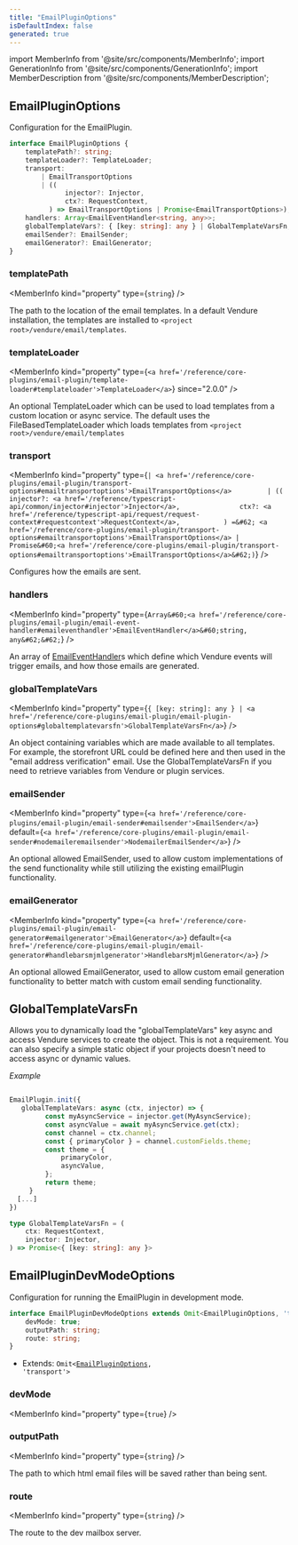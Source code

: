 ```yaml
---
title: "EmailPluginOptions"
isDefaultIndex: false
generated: true
---
```

<!-- This file was generated from the Vendure source. Do not modify. Instead, re-run the "docs:build" script -->
import MemberInfo from '@site/src/components/MemberInfo';
import GenerationInfo from '@site/src/components/GenerationInfo';
import MemberDescription from '@site/src/components/MemberDescription';


## EmailPluginOptions

<GenerationInfo sourceFile="packages/email-plugin/src/types.ts" sourceLine="77" packageName="@vendure/email-plugin" />

Configuration for the EmailPlugin.

```ts title="Signature"
interface EmailPluginOptions {
    templatePath?: string;
    templateLoader?: TemplateLoader;
    transport:
        | EmailTransportOptions
        | ((
              injector?: Injector,
              ctx?: RequestContext,
          ) => EmailTransportOptions | Promise<EmailTransportOptions>);
    handlers: Array<EmailEventHandler<string, any>>;
    globalTemplateVars?: { [key: string]: any } | GlobalTemplateVarsFn;
    emailSender?: EmailSender;
    emailGenerator?: EmailGenerator;
}
```

<div className="members-wrapper">

### templatePath

<MemberInfo kind="property" type={`string`}   />

The path to the location of the email templates. In a default Vendure installation,
the templates are installed to `<project root>/vendure/email/templates`.
### templateLoader

<MemberInfo kind="property" type={`<a href='/reference/core-plugins/email-plugin/template-loader#templateloader'>TemplateLoader</a>`}  since="2.0.0"  />

An optional TemplateLoader which can be used to load templates from a custom location or async service.
The default uses the FileBasedTemplateLoader which loads templates from `<project root>/vendure/email/templates`
### transport

<MemberInfo kind="property" type={`| <a href='/reference/core-plugins/email-plugin/transport-options#emailtransportoptions'>EmailTransportOptions</a>         | ((               injector?: <a href='/reference/typescript-api/common/injector#injector'>Injector</a>,               ctx?: <a href='/reference/typescript-api/request/request-context#requestcontext'>RequestContext</a>,           ) =&#62; <a href='/reference/core-plugins/email-plugin/transport-options#emailtransportoptions'>EmailTransportOptions</a> | Promise&#60;<a href='/reference/core-plugins/email-plugin/transport-options#emailtransportoptions'>EmailTransportOptions</a>&#62;)`}   />

Configures how the emails are sent.
### handlers

<MemberInfo kind="property" type={`Array&#60;<a href='/reference/core-plugins/email-plugin/email-event-handler#emaileventhandler'>EmailEventHandler</a>&#60;string, any&#62;&#62;`}   />

An array of <a href='/reference/core-plugins/email-plugin/email-event-handler#emaileventhandler'>EmailEventHandler</a>s which define which Vendure events will trigger
emails, and how those emails are generated.
### globalTemplateVars

<MemberInfo kind="property" type={`{ [key: string]: any } | <a href='/reference/core-plugins/email-plugin/email-plugin-options#globaltemplatevarsfn'>GlobalTemplateVarsFn</a>`}   />

An object containing variables which are made available to all templates. For example,
the storefront URL could be defined here and then used in the "email address verification"
email. Use the GlobalTemplateVarsFn if you need to retrieve variables from Vendure or
plugin services.
### emailSender

<MemberInfo kind="property" type={`<a href='/reference/core-plugins/email-plugin/email-sender#emailsender'>EmailSender</a>`} default={`<a href='/reference/core-plugins/email-plugin/email-sender#nodemaileremailsender'>NodemailerEmailSender</a>`}   />

An optional allowed EmailSender, used to allow custom implementations of the send functionality
while still utilizing the existing emailPlugin functionality.
### emailGenerator

<MemberInfo kind="property" type={`<a href='/reference/core-plugins/email-plugin/email-generator#emailgenerator'>EmailGenerator</a>`} default={`<a href='/reference/core-plugins/email-plugin/email-generator#handlebarsmjmlgenerator'>HandlebarsMjmlGenerator</a>`}   />

An optional allowed EmailGenerator, used to allow custom email generation functionality to
better match with custom email sending functionality.


</div>


## GlobalTemplateVarsFn

<GenerationInfo sourceFile="packages/email-plugin/src/types.ts" sourceLine="64" packageName="@vendure/email-plugin" since="2.3.0" />

Allows you to dynamically load the "globalTemplateVars" key async and access Vendure services
to create the object. This is not a requirement. You can also specify a simple static object if your
projects doesn't need to access async or dynamic values.

*Example*

```ts

EmailPlugin.init({
   globalTemplateVars: async (ctx, injector) => {
         const myAsyncService = injector.get(MyAsyncService);
         const asyncValue = await myAsyncService.get(ctx);
         const channel = ctx.channel;
         const { primaryColor } = channel.customFields.theme;
         const theme = {
             primaryColor,
             asyncValue,
         };
         return theme;
     }
  [...]
})

```

```ts title="Signature"
type GlobalTemplateVarsFn = (
    ctx: RequestContext,
    injector: Injector,
) => Promise<{ [key: string]: any }>
```


## EmailPluginDevModeOptions

<GenerationInfo sourceFile="packages/email-plugin/src/types.ts" sourceLine="150" packageName="@vendure/email-plugin" />

Configuration for running the EmailPlugin in development mode.

```ts title="Signature"
interface EmailPluginDevModeOptions extends Omit<EmailPluginOptions, 'transport'> {
    devMode: true;
    outputPath: string;
    route: string;
}
```
* Extends: <code>Omit&#60;<a href='/reference/core-plugins/email-plugin/email-plugin-options#emailpluginoptions'>EmailPluginOptions</a>, 'transport'&#62;</code>



<div className="members-wrapper">

### devMode

<MemberInfo kind="property" type={`true`}   />


### outputPath

<MemberInfo kind="property" type={`string`}   />

The path to which html email files will be saved rather than being sent.
### route

<MemberInfo kind="property" type={`string`}   />

The route to the dev mailbox server.


</div>
